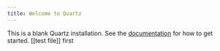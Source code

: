 ```yaml
---
title: Welcome to Quartz
---
```


This is a blank Quartz installation.
See the [documentation](https://quartz.jzhao.xyz) for how to get started.
[[test file]] first



